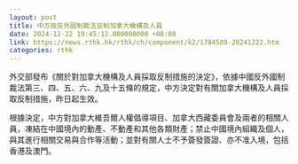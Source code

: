 ```yaml
---
layout: post
title: 中方按反外國制裁法反制加拿大機構及人員
date: 2024-12-22 19:45:12.000000000 +08:00
link: https://news.rthk.hk/rthk/ch/component/k2/1784589-20241222.htm
categories: rthk
---
```


外交部發布《關於對加拿大機構及人員採取反制措施的決定》，依據中國反外國制裁法第三、四、五、六、九及十五條的規定，中方決定對有關加拿大機構及人員採取反制措施，昨日起生效。

根據決定，中方對加拿大維吾爾人權倡導項目、加拿大西藏委員會及兩者的相關人員，凍結在中國境內的動產、不動產和其他各類財產；禁止中國境內組織及個人，與其進行相關交易與合作等活動；並對有關人士不予簽發簽證、亦不准入境，包括香港及澳門。

